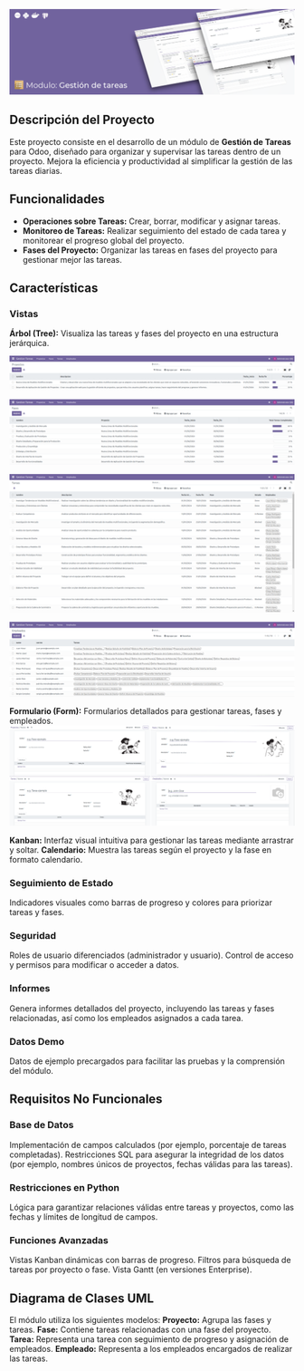 ![banner modulo](https://github.com/sandraEstlo/odoo-module/blob/main/imagenes/banner_1.png)

## Descripción del Proyecto
Este proyecto consiste en el desarrollo de un módulo de **Gestión de Tareas** para Odoo, diseñado para organizar y supervisar las tareas dentro de un proyecto. Mejora la eficiencia y productividad al simplificar la gestión de las tareas diarias.

## Funcionalidades
- **Operaciones sobre Tareas:** Crear, borrar, modificar y asignar tareas.
- **Monitoreo de Tareas:** Realizar seguimiento del estado de cada tarea y monitorear el progreso global del proyecto.
- **Fases del Proyecto:** Organizar las tareas en fases del proyecto para gestionar mejor las tareas.

## Características
### Vistas
**Árbol (Tree):** Visualiza las tareas y fases del proyecto en una estructura jerárquica.

![vista 1](https://github.com/sandraEstlo/odoo-module/blob/main/imagenes/01.png)

![vista 2](https://github.com/sandraEstlo/odoo-module/blob/main/imagenes/02.png)

![vista 3](https://github.com/sandraEstlo/odoo-module/blob/main/imagenes/03.png)

![vista 4](https://github.com/sandraEstlo/odoo-module/blob/main/imagenes/04.png)

**Formulario (Form):** Formularios detallados para gestionar tareas, fases y empleados.
![formularios](https://github.com/sandraEstlo/odoo-module/blob/main/imagenes/05.png)

**Kanban:** Interfaz visual intuitiva para gestionar las tareas mediante arrastrar y soltar.
**Calendario:** Muestra las tareas según el proyecto y la fase en formato calendario.

### Seguimiento de Estado 
Indicadores visuales como barras de progreso y colores para priorizar tareas y fases.

### Seguridad
Roles de usuario diferenciados (administrador y usuario).
Control de acceso y permisos para modificar o acceder a datos.

### Informes
Genera informes detallados del proyecto, incluyendo las tareas y fases relacionadas, así como los empleados asignados a cada tarea.

### Datos Demo
Datos de ejemplo precargados para facilitar las pruebas y la comprensión del módulo.

## Requisitos No Funcionales
### Base de Datos
Implementación de campos calculados (por ejemplo, porcentaje de tareas completadas).
Restricciones SQL para asegurar la integridad de los datos (por ejemplo, nombres únicos de proyectos, fechas válidas para las tareas).

### Restricciones en Python
Lógica para garantizar relaciones válidas entre tareas y proyectos, como las fechas y límites de longitud de campos.

### Funciones Avanzadas
Vistas Kanban dinámicas con barras de progreso.
Filtros para búsqueda de tareas por proyecto o fase.
Vista Gantt (en versiones Enterprise).

## Diagrama de Clases UML
El módulo utiliza los siguientes modelos:
**Proyecto:** Agrupa las fases y tareas.
**Fase:** Contiene tareas relacionadas con una fase del proyecto.
**Tarea:** Representa una tarea con seguimiento de progreso y asignación de empleados.
**Empleado:** Representa a los empleados encargados de realizar las tareas.

